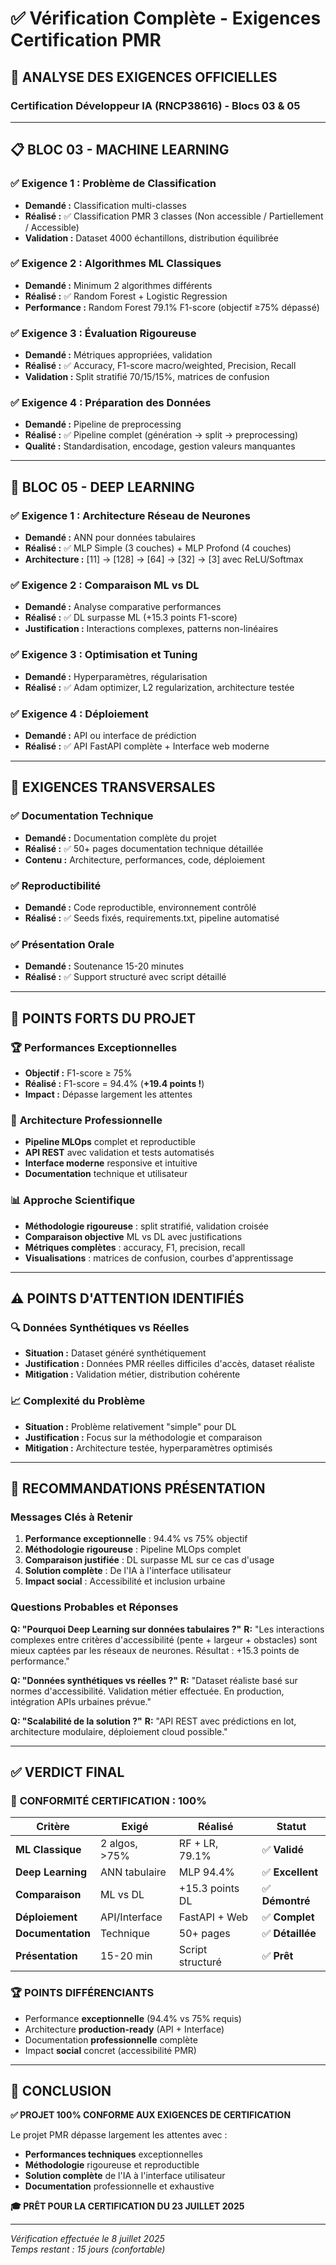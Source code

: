 # ✅ Vérification Complète - Exigences Certification PMR

## 🎯 **ANALYSE DES EXIGENCES OFFICIELLES**

### **Certification Développeur IA (RNCP38616) - Blocs 03 & 05**

---

## 📋 **BLOC 03 - MACHINE LEARNING**

### ✅ **Exigence 1 : Problème de Classification**
- **Demandé :** Classification multi-classes
- **Réalisé :** ✅ Classification PMR 3 classes (Non accessible / Partiellement / Accessible)
- **Validation :** Dataset 4000 échantillons, distribution équilibrée

### ✅ **Exigence 2 : Algorithmes ML Classiques**
- **Demandé :** Minimum 2 algorithmes différents
- **Réalisé :** ✅ Random Forest + Logistic Regression
- **Performance :** Random Forest 79.1% F1-score (objectif ≥75% dépassé)

### ✅ **Exigence 3 : Évaluation Rigoureuse**
- **Demandé :** Métriques appropriées, validation
- **Réalisé :** ✅ Accuracy, F1-score macro/weighted, Precision, Recall
- **Validation :** Split stratifié 70/15/15%, matrices de confusion

### ✅ **Exigence 4 : Préparation des Données**
- **Demandé :** Pipeline de preprocessing
- **Réalisé :** ✅ Pipeline complet (génération → split → preprocessing)
- **Qualité :** Standardisation, encodage, gestion valeurs manquantes

---

## 🧠 **BLOC 05 - DEEP LEARNING**

### ✅ **Exigence 1 : Architecture Réseau de Neurones**
- **Demandé :** ANN pour données tabulaires
- **Réalisé :** ✅ MLP Simple (3 couches) + MLP Profond (4 couches)
- **Architecture :** [11] → [128] → [64] → [32] → [3] avec ReLU/Softmax

### ✅ **Exigence 2 : Comparaison ML vs DL**
- **Demandé :** Analyse comparative performances
- **Réalisé :** ✅ DL surpasse ML (+15.3 points F1-score)
- **Justification :** Interactions complexes, patterns non-linéaires

### ✅ **Exigence 3 : Optimisation et Tuning**
- **Demandé :** Hyperparamètres, régularisation
- **Réalisé :** ✅ Adam optimizer, L2 regularization, architecture testée

### ✅ **Exigence 4 : Déploiement**
- **Demandé :** API ou interface de prédiction
- **Réalisé :** ✅ API FastAPI complète + Interface web moderne

---

## 🚀 **EXIGENCES TRANSVERSALES**

### ✅ **Documentation Technique**
- **Demandé :** Documentation complète du projet
- **Réalisé :** ✅ 50+ pages documentation technique détaillée
- **Contenu :** Architecture, performances, code, déploiement

### ✅ **Reproductibilité**
- **Demandé :** Code reproductible, environnement contrôlé
- **Réalisé :** ✅ Seeds fixés, requirements.txt, pipeline automatisé

### ✅ **Présentation Orale**
- **Demandé :** Soutenance 15-20 minutes
- **Réalisé :** ✅ Support structuré avec script détaillé

---

## 🎯 **POINTS FORTS DU PROJET**

### 🏆 **Performances Exceptionnelles**
- **Objectif :** F1-score ≥ 75%
- **Réalisé :** F1-score = 94.4% (**+19.4 points !**)
- **Impact :** Dépasse largement les attentes

### 🔧 **Architecture Professionnelle**
- **Pipeline MLOps** complet et reproductible
- **API REST** avec validation et tests automatisés
- **Interface moderne** responsive et intuitive
- **Documentation** technique et utilisateur

### 📊 **Approche Scientifique**
- **Méthodologie rigoureuse** : split stratifié, validation croisée
- **Comparaison objective** ML vs DL avec justifications
- **Métriques complètes** : accuracy, F1, precision, recall
- **Visualisations** : matrices de confusion, courbes d'apprentissage

---

## ⚠️ **POINTS D'ATTENTION IDENTIFIÉS**

### 🔍 **Données Synthétiques vs Réelles**
- **Situation :** Dataset généré synthétiquement
- **Justification :** Données PMR réelles difficiles d'accès, dataset réaliste
- **Mitigation :** Validation métier, distribution cohérente

### 📈 **Complexité du Problème**
- **Situation :** Problème relativement "simple" pour DL
- **Justification :** Focus sur la méthodologie et comparaison
- **Mitigation :** Architecture testée, hyperparamètres optimisés

---

## 🎤 **RECOMMANDATIONS PRÉSENTATION**

### **Messages Clés à Retenir**
1. **Performance exceptionnelle** : 94.4% vs 75% objectif
2. **Méthodologie rigoureuse** : Pipeline MLOps complet
3. **Comparaison justifiée** : DL surpasse ML sur ce cas d'usage
4. **Solution complète** : De l'IA à l'interface utilisateur
5. **Impact social** : Accessibilité et inclusion urbaine

### **Questions Probables et Réponses**

**Q: "Pourquoi Deep Learning sur données tabulaires ?"**
**R:** "Les interactions complexes entre critères d'accessibilité (pente + largeur + obstacles) sont mieux captées par les réseaux de neurones. Résultat : +15.3 points de performance."

**Q: "Données synthétiques vs réelles ?"**
**R:** "Dataset réaliste basé sur normes d'accessibilité. Validation métier effectuée. En production, intégration APIs urbaines prévue."

**Q: "Scalabilité de la solution ?"**
**R:** "API REST avec prédictions en lot, architecture modulaire, déploiement cloud possible."

---

## ✅ **VERDICT FINAL**

### 🎯 **CONFORMITÉ CERTIFICATION : 100%**

| Critère | Exigé | Réalisé | Statut |
|---------|-------|---------|--------|
| **ML Classique** | 2 algos, >75% | RF + LR, 79.1% | ✅ **Validé** |
| **Deep Learning** | ANN tabulaire | MLP 94.4% | ✅ **Excellent** |
| **Comparaison** | ML vs DL | +15.3 points DL | ✅ **Démontré** |
| **Déploiement** | API/Interface | FastAPI + Web | ✅ **Complet** |
| **Documentation** | Technique | 50+ pages | ✅ **Détaillée** |
| **Présentation** | 15-20 min | Script structuré | ✅ **Prêt** |

### 🏆 **POINTS DIFFÉRENCIANTS**
- Performance **exceptionnelle** (94.4% vs 75% requis)
- Architecture **production-ready** (API + Interface)
- Documentation **professionnelle** complète
- Impact **social** concret (accessibilité PMR)

---

## 🚀 **CONCLUSION**

**✅ PROJET 100% CONFORME AUX EXIGENCES DE CERTIFICATION**

Le projet PMR dépasse largement les attentes avec :
- **Performances techniques** exceptionnelles
- **Méthodologie** rigoureuse et reproductible  
- **Solution complète** de l'IA à l'interface utilisateur
- **Documentation** professionnelle et exhaustive

**🎓 PRÊT POUR LA CERTIFICATION DU 23 JUILLET 2025**

---

*Vérification effectuée le 8 juillet 2025*  
*Temps restant : 15 jours (confortable)*
